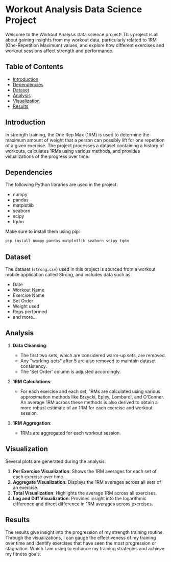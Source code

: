 # Workout Analysis Data Science Project

Welcome to the Workout Analysis data science project! This project is all about gaining insights from my workout data, particularly related to 1RM (One-Repetition Maximum) values, and explore how different exercises and workout sessions affect strength and performance.

## Table of Contents

- [Introduction](#introduction)
- [Dependencies](#dependencies)
- [Dataset](#dataset)
- [Analysis](#analysis)
- [Visualization](#visualization)
- [Results](#results)
  
## Introduction

In strength training, the One Rep Max (1RM) is used to determine the maximum amount of weight that a person can possibly lift for one repetition of a given exercise. The project processes a dataset containing a history of workouts, calculates 1RMs using various methods, and provides visualizations of the progress over time.

## Dependencies

The following Python libraries are used in the project:

- numpy
- pandas
- matplotlib
- seaborn
- scipy
- tqdm

Make sure to install them using pip:
```bash
pip install numpy pandas matplotlib seaborn scipy tqdm
```

## Dataset
The dataset (`strong.csv`) used in this project is sourced from a workout mobile application called Strong, and includes data such as:
- Date
- Workout Name
- Exercise Name
- Set Order
- Weight used
- Reps performed
- and more...

## Analysis

1. **Data Cleansing**:
   - The first two sets, which are considered warm-up sets, are removed.
   - Any "working-sets" after 5 are also removed to maintain dataset consistency.
   - The 'Set Order' column is adjusted accordingly.

2. **1RM Calculations**:
   - For each exercise and each set, 1RMs are calculated using various approximation methods like Brzycki, Epley, Lombardi, and O’Conner. An average 1RM across these methods is also derived to obtain a more robust estimate of an 1RM for each exercise and workout session.

3. **1RM Aggregation**:
   - 1RMs are aggregated for each workout session.

## Visualization

Several plots are generated during the analysis:

1. **Per Exercise Visualization**: Shows the 1RM averages for each set of each exercise over time.
2. **Aggregate Visualization**: Displays the 1RM averages across all sets of an exercise.
3. **Total Visualization**: Highlights the average 1RM across all exercises.
4. **Log and Diff Visualization**: Provides insight into the logarithmic difference and direct difference in 1RM averages across exercises.

## Results

The results give insight into the progression of my strength training routine. Through the visualizations, I can gauge the effectiveness of my training over time and identify exercises that have seen the most progression or stagnation. Which I am using to enhance my training strategies and achieve my fitness goals.
